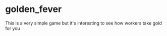 # golden_fever
This is a very simple game but it's interesting to see how workers take gold for you
